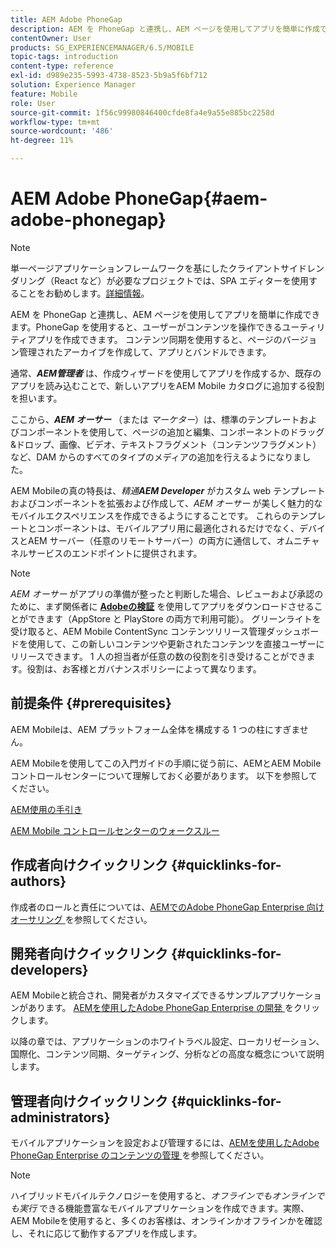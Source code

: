```yaml
---
title: AEM Adobe PhoneGap
description: AEM を PhoneGap と連携し、AEM ページを使用してアプリを簡単に作成できます。このページでは、Adobe PhoneGap Enterprise の概要を説明します。
contentOwner: User
products: SG_EXPERIENCEMANAGER/6.5/MOBILE
topic-tags: introduction
content-type: reference
exl-id: d989e235-5993-4738-8523-5b9a5f6bf712
solution: Experience Manager
feature: Mobile
role: User
source-git-commit: 1f56c99980846400cfde8fa4e9a55e885bc2258d
workflow-type: tm+mt
source-wordcount: '486'
ht-degree: 11%

---
```


# AEM Adobe PhoneGap{#aem-adobe-phonegap}

>[!NOTE]
>
>単一ページアプリケーションフレームワークを基にしたクライアントサイドレンダリング（React など）が必要なプロジェクトでは、SPA エディターを使用することをお勧めします。[詳細情報](/help/sites-developing/spa-overview.md)。

AEM を PhoneGap と連携し、AEM ページを使用してアプリを簡単に作成できます。PhoneGap を使用すると、ユーザーがコンテンツを操作できるユーティリティアプリを作成できます。 コンテンツ同期を使用すると、ページのバージョン管理されたアーカイブを作成して、アプリとバンドルできます。

通常、***AEM管理者*** は、作成ウィザードを使用してアプリを作成するか、既存のアプリを読み込むことで、新しいアプリをAEM Mobile カタログに追加する役割を担います。

ここから、***AEM オーサー*** （または *マーケター*）は、標準のテンプレートおよびコンポーネントを使用して、ページの追加と編集、コンポーネントのドラッグ&amp;ドロップ、画像、ビデオ、テキストフラグメント（コンテンツフラグメント）など、DAM からのすべてのタイプのメディアの追加を行えるようになりました。

AEM Mobileの真の特長は、*精通****AEM Developer*** がカスタム web テンプレートおよびコンポーネントを拡張および作成して、*AEM オーサー* が美しく魅力的なモバイルエクスペリエンスを作成できるようにすることです。 これらのテンプレートとコンポーネントは、モバイルアプリ用に最適化されるだけでなく、デバイスとAEM サーバー（任意のリモートサーバー）の両方に通信して、オムニチャネルサービスのエンドポイントに提供されます。

>[!NOTE]
>
>*AEM オーサー* がアプリの準備が整ったと判断した場合、レビューおよび承認のために、まず関係者に **[Adobeの検証](/help/mobile/phonegap-mobile-quickstart.md)** を使用してアプリをダウンロードさせることができます（AppStore と PlayStore の両方で利用可能）。 グリーンライトを受け取ると、AEM Mobile ContentSync コンテンツリリース管理ダッシュボードを使用して、この新しいコンテンツや更新されたコンテンツを直接ユーザーにリリースできます。 1 人の担当者が任意の数の役割を引き受けることができます。役割は、お客様とガバナンスポリシーによって異なります。

## 前提条件 {#prerequisites}

AEM Mobileは、AEM プラットフォーム全体を構成する 1 つの柱にすぎません。

AEM Mobileを使用してこの入門ガイドの手順に従う前に、AEMとAEM Mobile コントロールセンターについて理解しておく必要があります。 以下を参照してください。

[AEM使用の手引き](/help/sites-deploying/deploy.md)

[AEM Mobile コントロールセンターのウォークスルー](/help/mobile/phonegap-authoring-apps.md)

## 作成者向けクイックリンク {#quicklinks-for-authors}

作成者のロールと責任については、[AEMでのAdobe PhoneGap Enterprise 向けオーサリング ](/help/mobile/phonegap.md) を参照してください。

## 開発者向けクイックリンク {#quicklinks-for-developers}

AEM Mobileと統合され、開発者がカスタマイズできるサンプルアプリケーションがあります。 [AEMを使用したAdobe PhoneGap Enterprise の開発 ](/help/mobile/developing-in-phonegap.md) をクリックします。

以降の章では、アプリケーションのホワイトラベル設定、ローカリゼーション、国際化、コンテンツ同期、ターゲティング、分析などの高度な概念について説明します。

## 管理者向けクイックリンク {#quicklinks-for-administrators}

モバイルアプリケーションを設定および管理するには、[AEMを使用したAdobe PhoneGap Enterprise のコンテンツの管理 ](/help/mobile/administer-phonegap.md) を参照してください。

>[!NOTE]
>
>ハイブリッドモバイルテクノロジーを使用すると、*オフラインでもオンラインでも実行* できる機能豊富なモバイルアプリケーションを作成できます。実際、AEM Mobileを使用すると、多くのお客様は、オンラインかオフラインかを確認し、それに応じて動作するアプリを作成します。
